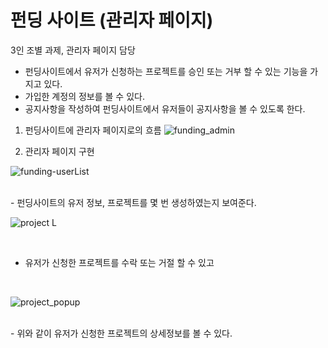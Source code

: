 # 펀딩 사이트 (관리자 페이지)
3인 조별 과제, 관리자 페이지 담당

- 펀딩사이트에서 유저가 신청하는 프로젝트를 승인 또는 거부 할 수 있는 기능을 가지고 있다.
- 가입한 계정의 정보를 볼 수 있다.
- 공지사항을 작성하여 펀딩사이트에서 유저들이 공지사항을 볼 수 있도록 한다.

1) 펀딩사이트에 관리자 페이지로의 흐름
![funding_admin](https://user-images.githubusercontent.com/74960408/146297231-f739f547-b938-4c59-86f5-c9ff5f1ca042.jpg)

2) 관리자 페이지 구현<br/>

![funding-userList](https://user-images.githubusercontent.com/74960408/146298603-954b50c7-22cf-4f19-907b-769dba8bcbfb.jpg)

<br/>
 - 펀딩사이트의 유저 정보, 프로젝트를 몇 번 생성하였는지 보여준다.
<br/>

![project L](https://user-images.githubusercontent.com/74960408/146299080-e3f9a6aa-3c63-4be4-8edc-f14e7cc40e5b.jpg)

<br/>

- 유저가 신청한 프로젝트를 수락 또는 거절 할 수 있고

<br/>

![project_popup](https://user-images.githubusercontent.com/74960408/146298892-b3474022-422f-4c25-b8e2-c37963847fff.jpg)

<br/>
 - 위와 같이 유저가 신청한 프로젝트의 상세정보를 볼 수 있다.
